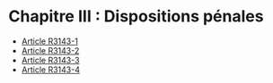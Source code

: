 # Chapitre III : Dispositions pénales

* [Article R3143-1](./LEGIARTI000018534081.md)
* [Article R3143-2](./LEGIARTI000018534079.md)
* [Article R3143-3](./LEGIARTI000018534077.md)
* [Article R3143-4](./LEGIARTI000018534075.md)
